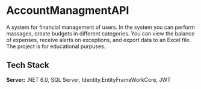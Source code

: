# AccountManagmentAPI

A system for financial management of users. In the system you can perform massages, create budgets in different categories. You can view the balance of expenses, receive alerts on exceptions, and export data to an Excel file. The project is for educational purpuses.

## Tech Stack

**Server:** .NET 6.0, SQL Server, Identity.EntityFrameWorkCore, JWT
